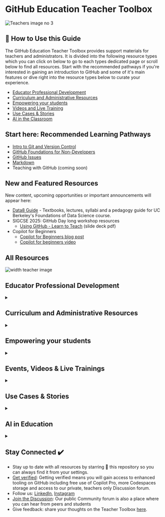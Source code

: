 # GitHub Education Teacher Toolbox
![Teachers image no 3](https://github.com/user-attachments/assets/c10c5d18-0639-41f4-87a8-e58714925474)


## 👀 How to Use this Guide
The GitHub Education Teacher Toolbox provides support materials for teachers and administrators. It is divided into the following resource types which you can click on below to go to each types dedicated page or scroll below to find all resources. Start with the recommended pathways if you're interested in gaining an introduction to GitHub and some of it's main features or dive right into the resource types below to curate your experience.

- [Educator Professional Development](https://github.com/github-education-resources/teacher-toolbox/blob/main/professional-development/professional-resources.md)
- [Curriculum and Administrative Resources](https://github.com/github-education-resources/teacher-toolbox/blob/main/admin/schools-and-administrators.md)
- [Empowering your students](https://github.com/github-education-resources/teacher-toolbox/blob/main/students/student-resources.md)
- [Videos and Live Training](https://github.com/github-education-resources/teacher-toolbox/blob/main/events-videos/events-videos.md)
- [Use Cases & Stories](https://github.com/github-education-resources/teacher-toolbox/blob/main/stories/stories-use-cases.md)
- [AI in the Classroom](https://github.com/github-education-resources/teacher-toolbox/blob/main/ai-education/ai-in-education.md)

## Start here: Recommended Learning Pathways
- [Intro to Git and Version Control](https://github.com/github-education-resources/teacher-toolbox/blob/main/Learning-Pathways/Version-Control-Git.md)
- [GitHub Foundations for Non-Developers](https://github.com/github-education-resources/teacher-toolbox/blob/main/Learning-Pathways/GitHub-Foundations-Non-Developers.md)
- [GitHub Issues](https://github.com/github-education-resources/teacher-toolbox/blob/main/Learning-Pathways/Github-Issues.md)
- [Markdown](https://github.com/github-education-resources/teacher-toolbox/blob/main/Learning-Pathways/Markdown.md)
- Teaching with GitHub (coming soon)

## New and Featured Resources
New content, upcoming opportunities or important announcements will appear here:
- [Data8 Guide](https://www.data8.org/zero-to-data-8/intro.html) - Textbooks, lectures, syllabi and a pedagogy guide for UC Berkeley's Foundations of Data Science course.
- SIGCSE 2025: GitHub Day long workshop resources
  - [Using GitHub - Learn to Teach](https://github.com/user-attachments/files/19062285/Using.GitHub.in.Education.SIGCSE.2025.1.pdf) (slide deck pdf)   
- Copilot for Beginners
  - [Copilot for Beginners blog post](https://github.blog/ai-and-ml/github-copilot/github-for-beginners-how-to-get-started-with-github-copilot/)
  - [Copilot for beginners video](https://www.youtube.com/watch?v=n0NlxUyA7FI)


## All Resources

![width teacher image](https://github.com/user-attachments/assets/3d0ba13b-07df-475d-877d-d16515513aea)


## Educator Professional Development
<details><summary>

</summary>


Browse through quick start guides, courses, demos and tutorials to get you started and upskilled on GitHub and Open Source. Here you'll find handy Docs and Discussions, useful repos, courses and research that will not only help you in the classroom, but along your journey using our developer tools.

## Docs, Quickstarts, Guides
- [Quickstart for GitHub Educators](https://docs.github.com/en/education/quickstart)
- [GitHub Education for Teachers](https://docs.github.com/en/education/explore-the-benefits-of-teaching-and-learning-with-github-education/github-education-for-teachers)
- [Skills](https://skills.github.com/)
- [EDU Resource Guide](https://github.com/github-education-resources/edu-resource-guide)
- [Educator & Classroom FAQ](https://github.com/orgs/community/discussions/145312)
- [Good First Issues](https://forgoodfirstissue.github.com/)
- [Open Source Guides](https://opensource.guide/)

## Certifications
Getting GitHub certified is a resounding endorsement that validates your skills, credibility, trust, and knowledge of the technologies and developer tools that are used by more than 100 million developers worldwide. All Certifications are now available in English, Japanese, Korean, Portuguese, and Spanish. Prepare with resources available on [MS Learn](https://learn.microsoft.com/en-us/training/github/) and [trusted partners](https://resources.github.com/learn/training-partners/). For more details, check out our [FAQs](https://examregistration.github.com/faq) or contact the certifications team at gh-certification@github.com.

- [All Certifications](https://resources.github.com/learn/certifications/).
- [GitHub Foundations](https://examregistration.github.com/certification/GHF), [pdf study guide](https://assets.ctfassets.net/wfutmusr1t3h/1kmMx7AwI4qH8yIZgOmQlP/79e6ff1dfdee589d84a24dd763b1eef7/github-foundations-exam-study-guide__1_.pdf)
- [GitHub Actions](https://examregistration.github.com/certification/ACTIONS), [pdf study guide](https://assets.ctfassets.net/wfutmusr1t3h/2mMJ6nECbUAdiQMTObbPw6/67cfbffa68fed774a1d280c6c1346635/github-actions-exam-preparation-study-guide__3_.pdf)
- [GitHub Advanced Security](https://examregistration.github.com/certification/GHAS), [pdf study guide](https://assets.ctfassets.net/wfutmusr1t3h/4WQrNeENScZlISZKdknVbK/fa664e4ba61056df9194331de18aec0b/github-advanced-security-exam-preparation-study-guide__4_.pdf)
- [GitHub Administration](https://examregistration.github.com/certification/ADMIN), [pdf study guide](https://assets.ctfassets.net/wfutmusr1t3h/5zTfUfFWQknwoUVA1SAw0o/16e2f7904ae2f5cdeb7d91ad32d4547e/github-administration-exam-preparation-study-guide__2_.pdf)
- [GitHub Copilot](https://examregistration.github.com/certification/COPILOT), [pdf study guide](https://assets.ctfassets.net/wfutmusr1t3h/3i7ISEUsTLBgOGrWrML07y/dd586e2b2b607988e2679ed8cce36a76/github-copilot-exam-preparation-study-guide.pdf)

## Courses
- [Intro to VS Code for Education](https://learn.microsoft.com/en-us/training/modules/visual-studio-code-education-introduction/)
- [Mastering GitHub Copilot for Paired Programming - Course](https://github.com/microsoft/Mastering-GitHub-Copilot-for-Paired-Programming?tab=readme-ov-file)
- [Open Source Learning Path (Intro to Open Source, Becoming a Maintainer)](https://opensauced.pizza/learn/)
- [Intro to Git & GitHub (Roadmap.sh)](https://roadmap.sh/git-github)


 </details>

## Curriculum and Administrative Resources
<details><summary>

</summary>

Learn about getting free GitHub Enterprise through our Campus program,  how you bring GitHub to your campus, Hackathons from an admin's perspective, how researchers use GitHub and helpful curriculum you can use in teaching.

- [Best Practices for Setting Up Your GitHub Enterprise Account for Schools and Teachers](https://github.com/github-education-resources/teacher-toolbox/blob/main/admin/enterprise-arch.md)
- [All about Classroom](https://github.com/github-education-resources/edu-resource-guide?tab=readme-ov-file#all-things-github-classroom)

 ## Curriculum
- [Intro to GitHub K-12 - Code.org](https://studio.code.org/s/csa-software-engineering/lessons/2#activity-section-18269112)
- [Intro to Web Dev for Beginners - Curriculum](https://microsoft.github.io/Web-Dev-For-Beginners/#/)
- [Machine Learning for Beginners - Curriculum](https://microsoft.github.io/ML-For-Beginners/#/)
- [Arm Education](https://github.com/arm-university): Educational materials created & produced by Arm Education for use by schools, universities and early career engineers
- [CS50](https://github.com/cs50): Curriculum, lectures and other resources for Harvard's Computer Science 50 course
- [Data8 Guide](https://www.data8.org/zero-to-data-8/intro.html) - Textbooks, lectures, syllabi and a pedagogy guide for UC Berkeley's Foundations of Data Science course.

**MakeCode and VSCode Curriculum** 
- [Introduction to Computer Science with Microsoft MakeCode Arcade](https://arcade.makecode.com/courses/introCS)
- [AP Computer Science Principles with Microsoft MakeCode Arcade](https://makecode.com/csp)
- [Introduction to Python with Visual Studio Code for Education](https://vscodeedu.com/courses/intro-to-python)
- [Introduction to Web Development with Visual Studio Code for Education](https://vscodeedu.com/courses/intro-to-web-dev)
  
 ## Campus Program
- [GitHub Campus Program - primary webpage](https://github.com/edu/schools)
- [GitHub Campus Program - About - documentation](https://docs.github.com/en/education/explore-the-benefits-of-teaching-and-learning-with-github-education/use-github-at-your-educational-institution/about-github-campus-program)
- [About GitHub Enterprise Cloud](https://docs.github.com/en/enterprise-cloud@latest/admin/overview/about-github-enterprise-cloud)
- [About GitHub Enterprise Server](https://docs.github.com/en/enterprise-server@3.9/admin/overview/about-github-enterprise-server)
- [How to add Enterprise Owners](https://docs.github.com/en/enterprise-cloud@latest/admin/managing-accounts-and-repositories/managing-users-in-your-enterprise/inviting-people-to-manage-your-enterprise)
- [How to add Organization Admins](https://docs.github.com/en/organizations/organizing-members-into-teams/adding-organization-members-to-a-team)
- [Creating your organization](https://docs.github.com/en/enterprise-server@3.11/organizations/collaborating-with-groups-in-organizations/creating-a-new-organization-from-scratch)
- [GitHub Education for Schools Partner Program Use Agreement](https://github.com/edu/schools/terms)
- [GitHub General Privacy Statement](https://docs.github.com/en/site-policy/privacy-policies/github-general-privacy-statement)
- [GitHub Security Policies](https://docs.github.com/en/site-policy/security-policies)


## Research & Researchers
- [Learn how to connect your ORCiD to your GitHub profile](https://docs.github.com/en/account-and-profile/setting-up-and-managing-your-github-profile/customizing-your-profile/personalizing-your-profile#a[%E2%80%A6]e)
- [Make your repository citeable with citation files](https://docs.github.com/en/repositories/managing-your-repositorys-settings-and-features/customizing-your-repository/about-citation-files)
- [Issue a persistent identifier for your repository with Zenodo](https://docs.github.com/en/repositories/archiving-a-github-repository/referencing-and-citing-content)
- [Add your research institution to The Research Organization Registry](https://ror.org/)
- [Read The Turin Way Handbook to reproducible, ethical and collaborative data science](https://book.the-turing-way.org/index.html)
- [Learn how to build an inclusive culture of open science with NASA TOPS training on Open science](https://app.openscience101.org/)
- [Learn about Stanford University’s Living Textbook Intiative](https://digitaleducation.stanford.edu/news/living-textbooks-help-envision-era-educational-abundance)

## Open Source Program Offices (OSPO)
On behalf of the GitHub OSPO we are sharing our policies, tools, and best practices to guide you through the first 6-12 months of your organization's open source journey.

- [GitHub OSPO resources](https://github.com/github/github-ospo?tab=readme-ov-file)
- [Talk Openly Develop Openly](https://todogroup.org/)
- [The OSPO Alliance](https://ospo-alliance.org/)

 </details>

## Empowering your students
 <details><summary>

</summary>

Discover ways you empower your students with learner resources made just for them including the Student Developer Pack, the Campus Experts program and how they can build a tech community though our partnerships with Hack Club, MLH and Codedex.

The first thing we recommend students do is [get verified](https://github.com/settings/education/benefits) through GitHub Education. Once verified, they'll have access to student benefits including the Student Developer Pack, a GitHub Pro badge and Copilot Pro.

**Hackathons on your campus**
- [A College Admin's Guide to Hackathons](https://mlh.io/college-administrator-hackathon-guide)
- [A High School Admin's Guide to Hackathons](https://mlh.io/high-school-administrator-hackathon-guide)

## Student Resources
- [GitHub Education for students (Docs)](https://docs.github.com/en/education/explore-the-benefits-of-teaching-and-learning-with-github-education/github-education-for-students)
- [GitHub Student Developer Pack](https://education.github.com/pack)
- [Student Developer Pack Application FAQs & Common Rejection Reasons](https://github.com/orgs/community/discussions/111352)
- [Games on GitHub](https://github.com/leereilly/games): A list of open source games and game-related projects that can be found on GitHub - old school text adventures, educational games, 8-bit platform games, browser-based games, indie games, GameJam projects, add-ons/maps/hacks/plugins for commercial games, libraries, frameworks, engines, you name it.

## Campus Experts
GitHub Campus Experts are student leaders that strive to build diverse and inclusive spaces to learn skills, share their experiences, and build projects together. GitHub Campus Experts can be found across the globe leading in-person and online conferences, meetups, and hackathons, and maintaining open-source projects. 
- [Campus Experts Program](https://github.com/education/students/campus-expert)
- [Campus Experts Blog: How to become a Campus Expert](https://dev.to/gh-campus-experts/campus-experts-applications-august-2024-46pl)

## Partner resources
<img width="311" alt="mlh-logo-color" src="https://github.com/user-attachments/assets/f31db780-18e6-4f31-80d9-eb0f5648f6e6" />

Major League Hacking (MLH) is the official student hackathon league. Each year, we power over 300 weekend-long invention competitions that inspire innovation, cultivate communities and teach computer science skills to more than 500,000 developers around the world. 
- [MLH Hackathons](https://mlh.io/seasons/2025/events)
- [Global Hack Week](https://ghw.mlh.io/?_gl=1*kacql5*_ga*MTUzNDE5NTQ2OS4xNzI3MTA1NjA5*_ga_E5KT6TC4TK*MTczOTI5ODM2OS4zNS4xLjE3MzkzMDAwNjguMC4wLjA.)
- [MLH Student Hackathon Organizer Guide](https://github.com/MLH/mlh-hackathon-organizer-guide/blob/master/SUMMARY.md)

 ***
 ![hack club sticker logos](https://github.com/user-attachments/assets/0019df98-679c-4630-9935-1fea2d24915d)

Hack Club is a worldwide community of high school hackers. By the students, for the students. We partner with Hack Club to support the next generation of developers all over the world.
- Request free posters for your classroom [here](https://forms.hackclub.com/posters).
- [Learn how students can start a Hack Club at their school](https://hackclub.com/clubs/).
- [Find inspiration for coding jams, projects and tech workshops for teens](https://toolbox.hackclub.com/?category=&query=).

***
 ![microsoft-small](https://github.com/user-attachments/assets/ea5b2096-20b7-43f7-835d-845a71e9e705)

 
[Microsoft Learn Student Hub](https://learn.microsoft.com/en-us/training/student-hub/?WT.mc_id=StudentContent__-web-cxa)
Dive into the world of AI with our comprehensive resources and use your creativity and passion to dream up an imaginary destination, then prompt Copilot to create and refine writings and visuals to tell its story. Grow as student founder or tech leader, explore cutting-edge Microsoft AI technology, and develop technical skills that align with your interests and aspirations.
 
- [Microsoft student ambassadors](https://mvp.microsoft.com/studentambassadors)
Students can join global community of students who are passionate about building AI-driven solutions with Microsoft technology. Accelerate innovation and grow the skills you need to have greater impact in the projects and communities that matter to you. Student Ambassadors complete activities and make contributions to the community in order to progress through milestones and unlock additional benefits.

***
![codedex](https://github.com/user-attachments/assets/968a7e4d-3e6b-4497-8493-3dc7cac6b5a0)

[Codédex](https://www.codedex.io/courses) is a learn-to-code platform for Gen Z with courses in Python, HTML, CSS, JavaScript, React, Git & GitHub, Command Line, and more. Students and teachers alike are welcome to start their coding journey with Codédex. Be sure to check out their [community space](https://www.codedex.io/community) featuring monthly challenges, workshops, hackathons, campus tours and more.


 </details>


## Events, Videos & Live Trainings
  <details><summary>

</summary>

Explore upcoming EDU events, live streams and video demos hosted by our team, Campus Experts and partners

## Coming soon: Live trainings for teachers

## Events
- [GitHub Events](https://resources.github.com/events/)
- [GitHub Campus Expert events](https://githubcampus.expert/events)
- [Find Hackathons for University students (MLH)](https://mlh.io/seasons/2025/events)
- [Find Hackathons for high school students (Hack Club)](https://hackathons.hackclub.com/)

## Videos
- [GitHub for Beginners (YouTube playlist)](https://www.youtube.com/playlist?list=PL0lo9MOBetEFcp4SCWinBdpml9B2U25-f)
- [Getting Started with GitHub Classroom (YouTube playlist)](https://www.youtube.com/playlist?list=PLIRjfNq867bewk3ZGV6Z7a16YDNRCpK3u)
- [Codespaces video (15 min to launch)](https://www.youtube.com/watch?v=_01iCF9sO1c&t=1s)
- [Codespaces video (long form, detailed)](https://www.youtube.com/watch?v=mBsvSFbcujg)
- [What is GitHub Actions](https://www.youtube.com/watch?v=URmeTqglS58)
- [Deploy to GitHub Pages with Custom GitHub Actions](https://www.youtube.com/watch?v=Kq28yBigDYw)
- [GitHub Actions (in-depth workshop)](https://www.youtube.com/watch?v=EBcxWDEvgH4)

 </details>


## Use Cases & Stories
  <details><summary>

</summary>

Find useful blog posts, student stories, school use cases and more. If you have a use case for GitHub success in your classroom or institution, you can submit it here.

- [All Education Blog posts](https://github.blog/developer-skills/github-education/)
- [GitHub for Beginners (Blog Posts)](https://github.blog/tag/github-for-beginners/)
- [Foundations Cert available for students](https://github.blog/news-insights/company-news/students-start-building-your-skills-with-the-github-foundations-certification/)
- [Supporting the next generation of developers](https://github.blog/developer-skills/github-education/supporting-the-next-generation-of-developers/)
- [GitHub Classroom for AP Computer Science at Naperville North High School](https://github.blog/news-insights/the-library/github-classroom-for-ap-computer-science-at-naperville-north-high-school/)
- [My first semester using GitHub at Rice University](https://github.blog/news-insights/the-library/my-first-semester-using-github-at-rice-university/)
- [How CS50 uses GitHub to teach computer science](https://github.blog/news-insights/the-library/how-cs50-uses-github-to-teach-computer-science/)

 </details>


## AI in Education
  <details><summary>

</summary>

## Copilot Resources
<img width="1355" alt="Screenshot 2025-02-13 at 1 39 41 PM" src="https://github.com/user-attachments/assets/81a582e5-267d-441a-8a4e-bd198915d7aa" />


GitHub Copilot is an AI coding assistant that helps you write code faster and with less effort, allowing you to focus more energy on problem solving and collaboration. GitHub Copilot includes a suite of features. You can use Copilot to:

- Get code suggestions as you type in your IDE
- Chat with Copilot to ask for help with your code
- Ask Copilot for help using the command line

Accessing Copilot
Copilot is now now available for free. With Copilot free you can get started with up to 50 chats per month, up to 2,000 code completions and much more. As a verified teacher, you'll have access to Copilot pro which includes unlimited chats, code completions and access to other Pro features.


- [Copilot 101: Video Tutorials](https://github.com/features/copilot/tutorials)
- [How to use GitHub Copilot: What it can do and real-world examples](https://github.blog/ai-and-ml/github-copilot/what-can-github-copilot-do-examples/)
- [Copilot Chat Cookbook](https://docs.github.com/en/copilot/copilot-chat-cookbook)
- [Copilot Certification materials](https://learn.microsoft.com/en-us/training/paths/copilot/)
- [Intro to GitHub Copilot (Microsoft Learn Modules)](https://learn.microsoft.com/en-us/training/modules/introduction-to-github-copilot/)
- [Getting Started with GitHub Copilot for Azure](https://techcommunity.microsoft.com/blog/educatordeveloperblog/getting-started-with-github-copilot-for-azure/4290334)
- [Deploy web apps with help from GitHub Copilot for Azure](https://techcommunity.microsoft.com/blog/educatordeveloperblog/deploy-web-apps-with-help-from-github-copilot-for-azure/4291263)


## AI Research and Use Cases
- [How AI code generation works](https://github.blog/ai-and-ml/generative-ai/how-ai-code-generation-works/)
- [Microsoft: Responsible use of artificial intelligence in education](https://learn.microsoft.com/en-us/training/paths/responsible-use-of-artificial-intelligence-in-education/?source=recommendations)
- [Commons: Open Educational Resources, Resources for Teaching AI](https://oercommons.org/curated-collections/1518)
- [How do AI tools impact novice programmers?](https://www.youtube.com/watch?v=kjw6UbZZSFY)
- [Train the Trainer: Unlocking Generative AI Toolkit](https://www.youtube.com/watch?v=dNfTI9HFhdA)
- [Unlock generative AI safely and responsibly—classroom toolkit](https://learn.microsoft.com/en-us/training/educator-center/instructor-materials/classroom-toolkit-unlock-generative-ai-safely-responsibly?culture=en-us&country=us)
- [Building LATAM’s future tech workforce with AI](https://github.blog/developer-skills/github-education/building-latams-future-tech-workforce-with-ai/)

 </details>

## Stay Connected ✔️
- Stay up to date with all resources by starring 🌟 this repository so you can always find it from your settings.
- [Get verified](https://github.com/settings/education/benefits): Getting verified means you will gain access to enhanced tooling on GitHub including free use of Copilot Pro, more Codespaces storage and access to our private, teachers only Discussion forum.
- Follow us: [LinkedIn](https://www.linkedin.com/showcase/github-education), [Instagram](https://www.instagram.com/githubeducation)
- [Join the Discussion](https://github.com/orgs/community/discussions/categories/github-education): Our public Community forum is also a place where you can hear from peers and students
- Give feedback: share your thoughts on the Teacher Toolbox [here](https://survey3.medallia.com/?kD0mmG-toolbox ).
